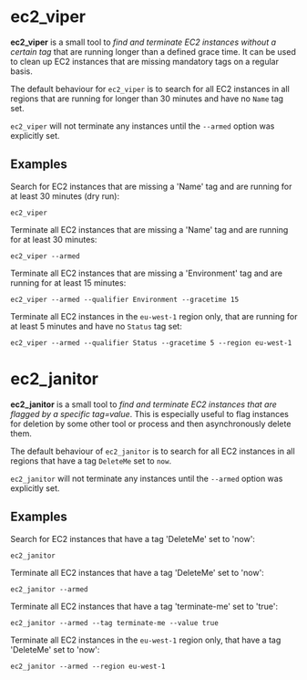 # ec2_viper

**ec2_viper** is a small tool to _find and terminate EC2 instances without a
certain tag_ that are running longer than a defined grace time. It can be used
to clean up EC2 instances that are missing mandatory tags on a regular basis.

The default behaviour for `ec2_viper` is to search for all EC2 instances in
all regions that are running for longer than 30 minutes and have no `Name` tag
set.

`ec2_viper` will not terminate any instances until the `--armed` option was
explicitly set.

## Examples

Search for EC2 instances that are missing a 'Name' tag and are running for at
least 30 minutes (dry run):

``ec2_viper``

Terminate all EC2 instances that are missing a 'Name' tag and are running for at
least 30 minutes:

``ec2_viper --armed``

Terminate all EC2 instances that are missing a 'Environment' tag and are running
for at least 15 minutes:

``ec2_viper --armed --qualifier Environment --gracetime 15``

Terminate all EC2 instances in the `eu-west-1` region only, that are running for at
least 5 minutes and have no `Status` tag set:

``ec2_viper --armed --qualifier Status --gracetime 5 --region eu-west-1``

# ec2_janitor

**ec2_janitor** is a small tool to _find and terminate EC2 instances that are
flagged by a specific tag=value_. This is especially useful to flag instances
for deletion by some other tool or process and then asynchronously delete them.

The default behaviour of `ec2_janitor` is to search for all EC2 instances in
all regions that have a tag `DeleteMe` set to `now`.

`ec2_janitor` will not terminate any instances until the `--armed` option was
explicitly set.

## Examples

Search for EC2 instances that have a tag 'DeleteMe' set to 'now':

``ec2_janitor``

Terminate all EC2 instances that have a tag 'DeleteMe' set to 'now':

``ec2_janitor --armed``

Terminate all EC2 instances that have a tag 'terminate-me' set to 'true':

``ec2_janitor --armed --tag terminate-me --value true``

Terminate all EC2 instances in the `eu-west-1` region only, that have a tag
'DeleteMe' set to 'now':

``ec2_janitor --armed --region eu-west-1``
